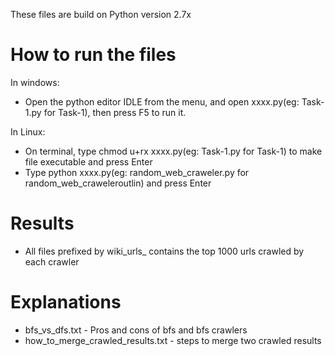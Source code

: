These files are build on Python version 2.7x

# How to run the files

In windows:
- Open the python editor IDLE from the menu, and open xxxx.py(eg: Task-1.py for Task-1), then press F5 to run it.

In Linux:
- On terminal, type chmod u+rx xxxx.py(eg: Task-1.py for Task-1) to make file executable and press Enter
- Type python xxxx.py(eg: random_web_craweler.py for random_web_craweleroutlin) and press Enter

# Results
- All files prefixed by wiki_urls_ contains the top 1000 urls crawled by each crawler

# Explanations
- bfs_vs_dfs.txt - Pros and cons of bfs and bfs crawlers
- how_to_merge_crawled_results.txt - steps to merge two crawled results

